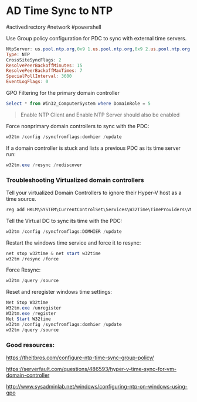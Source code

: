 # AD Time Sync to NTP
#activedirectory #network #powershell 

Use Group policy configuration for PDC to sync with external time servers.

```powershell
NtpServer: us.pool.ntp.org,0x9 1.us.pool.ntp.org,0x9 2.us.pool.ntp.org,0x9 3.us.pool.ntp.org,0x9
Type: NTP
CrossSiteSyncFlags: 2
ResolvePeerBackoffMinutes: 15
ResolvePeerBackoffMaxTimes: 7
SpecialPollInterval: 3600
EventLogFlags: 0
```

GPO Filtering for the primary domain controller

```powershell
Select * from Win32_ComputerSystem where DomainRole = 5
```
> Enable NTP Client and Enable NTP Server should also be enabled

Force nonprimary domain controllers to sync with the PDC:

```powershell
w32tm /config /syncfromflags:domhier /update
```

If a domain controller is stuck and lists a previous PDC as its time server run:

```powershell
w32tm.exe /resync /rediscover
```

### Troubleshooting Virtualized domain controllers

Tell your virtualized Domain Controllers to ignore their Hyper-V host as a time source.

```powershell
reg add HKLM\SYSTEM\CurrentControlSet\Services\W32Time\TimeProviders\VMICTimeProvider /v Enabled /t reg_dword /d 0
```

Tell the Virtual DC to sync its time with the PDC:

```powershell
w32tm /config /syncfromflags:DOMHIER /update
```

Restart the windows time service and force it to resync:

```powershell
net stop w32time & net start w32time
w32tm /resync /force
```

Force Resync:

```powershell
w32tm /query /source
```

Reset and reregister windows time settings:

```powershell
Net Stop W32time
W32tm.exe /unregister
W32tm.exe /register
Net Start W32time
w32tm /config /syncfromflags:domhier /update
w32tm /query /source
```

### Good resources:
https://theitbros.com/configure-ntp-time-sync-group-policy/

https://serverfault.com/questions/486593/hyper-v-time-sync-for-vm-domain-controller

http://www.sysadminlab.net/windows/configuring-ntp-on-windows-using-gpo